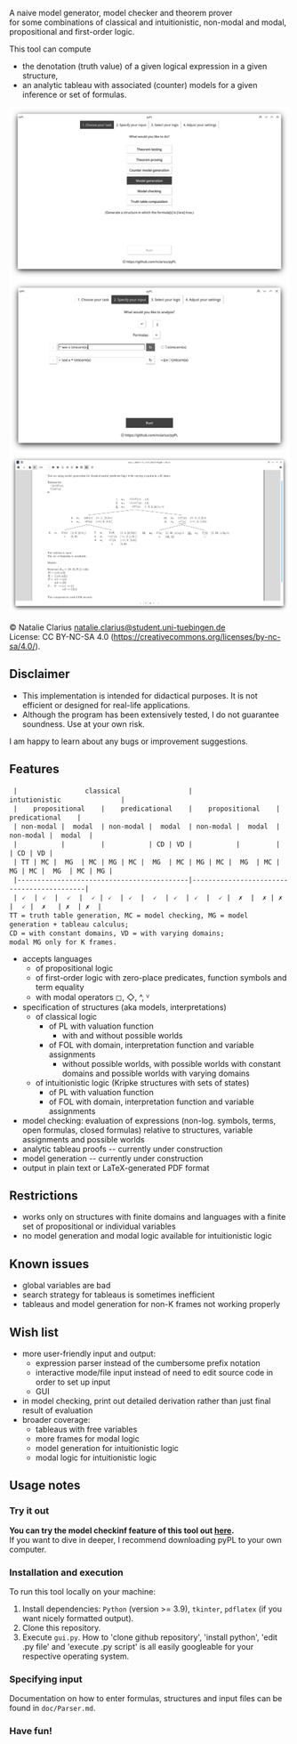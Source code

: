 A naive model generator, model checker and theorem prover   
for some combinations of classical and intuitionistic, non-modal and modal, propositional and first-order logic.  

This tool can compute  
- the denotation (truth value) of a given logical expression in a given structure,  
- an analytic tableau with associated (counter) models for a given inference or set of formulas.   

![pyPL GUI -- start](doc/img/pyPL_1_MG.png)
![pyPL GUI -- input](doc/img/pyPL_2_MG.png)
![pyPL GUI -- output](doc/img/pyPL_5_MG.png)

© Natalie Clarius <natalie.clarius@student.uni-tuebingen.de>  
License: CC BY-NC-SA 4.0 (https://creativecommons.org/licenses/by-nc-sa/4.0/).

Disclaimer
----------
- This implementation is intended for didactical purposes. It is not efficient or designed for real-life applications.  
- Although the program has been extensively tested, I do not guarantee soundness. Use at your own risk.

I am happy to learn about any bugs or improvement suggestions.

Features
--------

```
 |                 classical                 |               intutionistic               |
 |    propositional    |    predicational    |    propositional    |    predicational    |
 | non-modal |  modal  | non-modal |  modal  | non-modal |  modal  | non-modal |  modal  |  
 |           |         |           | CD | VD |           |         |           | CD | VD |
 | TT | MC |  MG  | MC | MG | MC |  MG  | MC | MG | MC |  MG  | MC | MG | MC |  MG  | MC | MG |
 |-------------------------------------------|-------------------------------------------|
 | 🗸  | 🗸  |  🗸  |  🗸 | 🗸  | 🗸  |  🗸  | 🗸  | 🗸  |  🗸 |  ✗  |  ✗ | ✗  |  🗸 |  ✗   | ✗  | ✗  |
TT = truth table generation, MC = model checking, MG = model generation + tableau calculus;
CD = with constant domains, VD = with varying domains;  
modal MG only for K frames.
```
 - accepts languages
   - of propositional logic
   - of first-order logic with zero-place predicates, function symbols and term equality
   - with modal operators ◻, ◇, ^, ⱽ 
 - specification of structures (aka models, interpretations)
    - of classical logic
        - of PL with valuation function
          - with and without possible worlds
        - of FOL with domain, interpretation function and variable assignments
          - without possible worlds, with possible worlds with constant domains and possible worlds with varying domains
    - of intuitionistic logic (Kripke structures with sets of states)
        - of PL with valuation function
        - of FOL with domain, interpretation function and variable assignments
 - model checking: evaluation of expressions (non-log. symbols, terms, open formulas, closed formulas)
   relative to structures, variable assignments and possible worlds
 - analytic tableau proofs -- currently under construction
 - model generation -- currently under construction
 - output in plain text or LaTeX-generated PDF format

Restrictions
------------
 - works only on structures with finite domains and languages with a finite set of propositional or individual variables
 - no model generation and modal logic available for intuitionistic logic

Known issues
------------
 - global variables are bad
 - search strategy for tableaus is sometimes inefficient
 - tableaus and model generation for non-K frames not working properly

Wish list
---------
 - more user-friendly input and output:
   - expression parser instead of the cumbersome prefix notation
   - interactive mode/file input instead of need to edit source code in order to set up input
   - GUI
- in model checking, print out detailed derivation rather than just final result of evaluation
- broader coverage:
  - tableaus with free variables
  - more frames for modal logic
  - model generation for intuitionistic logic
  - modal logic for intuitionistic logic

Usage notes
-----------

### Try it out
**You can try the model checkinf feature of this tool out [here](https://trinket.io/python3/757871dd18).**  
If you want to dive in deeper, I recommend downloading pyPL to your own computer.

### Installation and execution
To run this tool locally on your machine:
1. Install dependencies: `Python` (version >= 3.9), `tkinter`, `pdflatex` (if you want nicely formatted output).
2. Clone this repository.
3. Execute `gui.py`.
How to 'clone github repository', 'install python', 'edit .py file' and 'execute .py script' is all easily googleable for your respective operating system.

### Specifying input
Documentation on how to enter formulas, structures and input files can be found in `doc/Parser.md`.

### Have fun!
